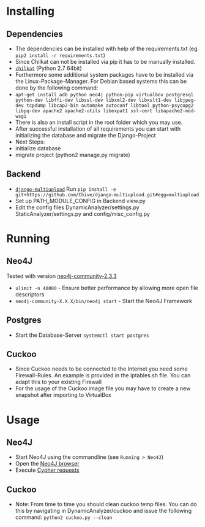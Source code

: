 # Installing

## Dependencies
* The dependencies can be installed with help of the requirements.txt (eg. `pip2 install -r requirements.txt`)
* Since Chilkat can not be installed via pip it has to be manually installed.
* [`chilkat`](https://www.chilkatsoft.com/python.asp) (Python 2.7 64bit)
* Furthermore some additional system packages have to be installed via the Linux-Package-Manager. For Debian based systems this can be done by the following command:
* `apt-get install adb python neo4j python-pip virtualbox postgresql python-dev libffi-dev libssl-dev libxml2-dev libxslt1-dev libjpeg-dev tcpdump libcap2-bin automake autoconf libtool python-psycopg2 libpq-dev apache2 apache2-utils libexpat1 ssl-cert libapache2-mod-wsgi`
* There is also an install script in the root folder which you may use.
* After successful installation of all requirements you can start with initializing the database and migrate the Django-Project
* Next Steps:
* initialize database
* migrate project (python2 manage.py migrate)

## Backend
* [`django-multiupload`](https://github.com/Chive/django-multiupload) Run `pip install -e git+https://github.com/Chive/django-multiupload.git#egg=multiupload`
* Set up PATH_MODULE_CONFIG in Backend view.py 
* Edit the config files DynamicAnalyzer/settings.py StaticAnalyzer/settings.py and config/misc_config.py


# Running
## Neo4J
Tested with version [neo4j-community-2.3.3](https://neo4j.com/download/?ref=home)
* `ulimit -n 40000` - Ensure better performance by allowing more open file descriptors
* `neo4j-community-X.X.X/bin/neo4j start` - Start the Neo4J Framework

## Postgres
* Start the Database-Server `systemctl start postgres`

## Cuckoo
* Since Cuckoo needs to be connected to the Internet you need some Firewall-Rules. An example is provided in the iptables.sh file. You can adapt this to your existing Firewall
* For the usage of the Cuckoo image file you may have to create a new snapshot after importing to VirtualBox


# Usage
## Neo4J
* Start Neo4J using the commandline (see `Running > Neo4J`)
* Open the [Neo4J browser](http://localhost:7474/browser)
* Execute [Cypher requests](https://neo4j.com/docs/cypher-refcard/current/)

## Cuckoo
* Note: From time to time you should clean cuckoo temp files. You can do this by navigating in DynamicAnalyzer/cuckoo and issue the following command: `python2 cuckoo.py --clean`


